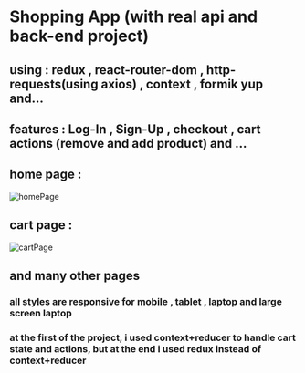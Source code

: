 # Shopping App (with real api and back-end project)

## using : redux , react-router-dom , http-requests(using axios) , context , formik yup and...

## features : Log-In , Sign-Up , checkout , cart actions (remove and add product) and ...

## home page : 
![homePage](https://github.com/mehrabFronto/Shopping-Project/assets/101546573/1e3e835b-d17d-487c-b390-02ef8a9d27b0)

## cart page : 
![cartPage](https://github.com/mehrabFronto/Shopping-Project/assets/101546573/eed7fe79-8c37-4ddc-b61c-f6babb4afd50)

## and many other pages

### all styles are responsive for mobile , tablet , laptop and large screen laptop

### at the first of the project, i used context+reducer to handle cart state and actions, but at the end i used redux instead of context+reducer


